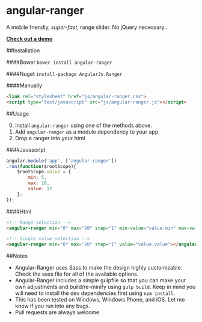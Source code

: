 angular-ranger
=====================

A mobile friendly, *super-fast*, range slider. No jQuery necessary...

[**Check out a demo**](http://justmaier.github.io/angular-ranger/#demo)

##Installation

####Bower
`bower install angular-ranger`

####Nuget
`install-package AngularJs.Ranger`

####Manually
```html
<link rel="stylesheet" href="js/angular-ranger.css">
<script type="text/javascript" src="js/angular-ranger.js"></script>
```

##Usage

0. Install `angular-ranger` using one of the methods above.
1. Add `angular-ranger` as a module dependency to your app
2. Drop a ranger into your html

####Javascript
```javascript
angular.module('app', ['angular-ranger'])
.run(function($rootScope){
	$rootScope.value = {
		min: 5,
		max: 18,
		value: 12
	};
});
```

####Html
```html
<!-- Range selection -->
<angular-ranger min="0" max="20" step="1" min-value="value.min" max-value="value.max"></angular-ranger>

<!-- Single value selection -->
<angular-ranger min="0" max="20" step="1" value="value.value"></angular-ranger>
```

##Notes

- Angular-Ranger uses Sass to make the design highly customizable. Check the sass file for all of the available options.
- Angular-Ranger includes a simple gulpfile so that you can make your own adjustments and build/re-minify using `gulp build`. Keep in mind you will need to install the dev dependencies first using `npm install`.
- This has been tested on Windows, Windows Phone, and iOS. Let me know if you run into any bugs.
- Pull requests are always welcome